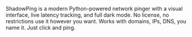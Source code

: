 ShadowPing is a modern Python-powered network pinger with a visual interface, live latency tracking, and full dark mode. No license, no restrictions use it however you want. Works with domains, IPs, DNS, you name it. Just click and ping. 
